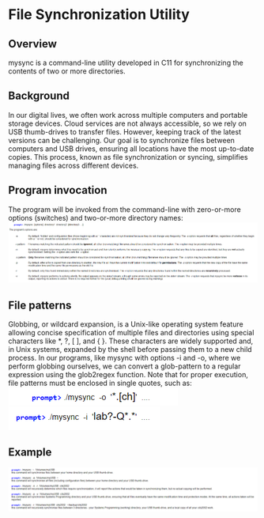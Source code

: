 # File Synchronization Utility

## Overview
mysync is a command-line utility developed in C11 for synchronizing the contents of two or more directories. 

## Background

In our digital lives, we often work across multiple computers and portable storage devices. Cloud services are not always accessible, so we rely on USB thumb-drives to transfer files. However, keeping track of the latest versions can be challenging. Our goal is to synchronize files between computers and USB drives, ensuring all locations have the most up-to-date copies. This process, known as file synchronization or syncing, simplifies managing files across different devices.


## Program invocation
The program will be invoked from the command-line with zero-or-more options (switches) and two-or-more directory names:
<img src="images/F1.png" alt="Image F1">


## File patterns
Globbing, or wildcard expansion, is a Unix-like operating system feature allowing concise specification of multiple files and directories using special characters like *, ?, [ ], and { }. These characters are widely supported and, in Unix systems, expanded by the shell before passing them to a new child process. In our programs, like mysync with options -i and -o, where we perform globbing ourselves, we can convert a glob-pattern to a regular expression using the glob2regex function. Note that for proper execution, file patterns must be enclosed in single quotes, such as:
<img src="images/F2.png" alt="Image F2">
<img src="images/F3.png" alt="Image F3">

## Example
<img src="images/F4.png" alt="Image F4">
